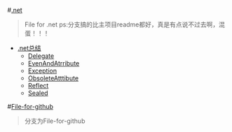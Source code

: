 #[.net](https://github.com/Aisuko/.net/)

> File for .net   ps:分支搞的比主项目readme都好，真是有点说不过去啊，混蛋！！！

-   [.net总结](https://github.com/Aisuko/.net/#.net)
    -   [Delegate](https://github.com/Aisuko/.net/tree/master/c%23)
    -   [EvenAndAtrribute](https://github.com/Aisuko/.net/tree/master/c%23)
    -   [Exception](https://github.com/Aisuko/.net/tree/master/c%23)
    -   [ObsoleteAtttibute](https://github.com/Aisuko/.net/tree/master/c%23)
    -   [Reflect](https://github.com/Aisuko/.net/tree/master/c%23)
    -   [Sealed](https://github.com/Aisuko/.net/tree/master/c%23)


#[File-for-github](https://github.com/Aisuko/.net/tree/File-for-github)

> 分支为File-for-github
